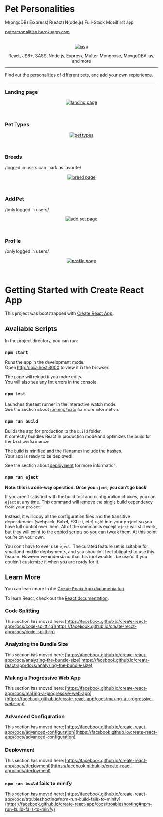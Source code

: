# Pet Personalities

M(ongoDB) E(xpress) R(eact) N(ode.js)
Full-Stack Mobilfirst app

  <a href="https://petpersonalities.herokuapp.com/">
petpersonalities.herokuapp.com
  </a>
<br/>
<!-- Minimum viable product-->
<br/>
<p align="center">

  <a href="https://petpersonalities.herokuapp.com/">
    <img src="./imgREADME/mvp.png" alt="mvp" >
  </a>
</p>

<p align="center">
  React, JS6+, SASS, Node.js, Express, Multer, Mongoose, MongoDBAtlas, and more
</p>

---

Find out the personalities of different pets, and add your own expierience.

---

### Landing page

<p align="center">
  <a href="https://petpersonalities.herokuapp.com/">
    <img src="./imgREADME/home.png" alt="landing page" >
  </a>
</p>
<br>

### Pet Types

<p align="center">
  <a href="https://petpersonalities.herokuapp.com/">
    <img src="./imgREADME/pets.png" alt="pet types" >
  </a>
</p>
<br>

### Breeds

/logged in users can mark as favorite/

<p align="center">
  <a href="https://petpersonalities.herokuapp.com/">
    <img src="./imgREADME/breed.png" alt="breed page" >
  </a>
</p>
<br>

### Add Pet

/only logged in users/

<p align="center">
  <a href="https://petpersonalities.herokuapp.com/">
    <img src="./imgREADME/addPet.png" alt="add pet page" >
  </a>
</p>
<br>

### Profile

/only logged in users/

<p align="center">
  <a href="https://petpersonalities.herokuapp.com/">
    <img src="./imgREADME/profile.png" alt="profile page" >
  </a>
</p>
<br>

# Getting Started with Create React App

This project was bootstrapped with [Create React App](https://github.com/facebook/create-react-app).

## Available Scripts

In the project directory, you can run:

### `npm start`

Runs the app in the development mode.\
Open [http://localhost:3000](http://localhost:3000) to view it in the browser.

The page will reload if you make edits.\
You will also see any lint errors in the console.

### `npm test`

Launches the test runner in the interactive watch mode.\
See the section about [running tests](https://facebook.github.io/create-react-app/docs/running-tests) for more information.

### `npm run build`

Builds the app for production to the `build` folder.\
It correctly bundles React in production mode and optimizes the build for the best performance.

The build is minified and the filenames include the hashes.\
Your app is ready to be deployed!

See the section about [deployment](https://facebook.github.io/create-react-app/docs/deployment) for more information.

### `npm run eject`

**Note: this is a one-way operation. Once you `eject`, you can’t go back!**

If you aren’t satisfied with the build tool and configuration choices, you can `eject` at any time. This command will remove the single build dependency from your project.

Instead, it will copy all the configuration files and the transitive dependencies (webpack, Babel, ESLint, etc) right into your project so you have full control over them. All of the commands except `eject` will still work, but they will point to the copied scripts so you can tweak them. At this point you’re on your own.

You don’t have to ever use `eject`. The curated feature set is suitable for small and middle deployments, and you shouldn’t feel obligated to use this feature. However we understand that this tool wouldn’t be useful if you couldn’t customize it when you are ready for it.

## Learn More

You can learn more in the [Create React App documentation](https://facebook.github.io/create-react-app/docs/getting-started).

To learn React, check out the [React documentation](https://reactjs.org/).

### Code Splitting

This section has moved here: [https://facebook.github.io/create-react-app/docs/code-splitting](https://facebook.github.io/create-react-app/docs/code-splitting)

### Analyzing the Bundle Size

This section has moved here: [https://facebook.github.io/create-react-app/docs/analyzing-the-bundle-size](https://facebook.github.io/create-react-app/docs/analyzing-the-bundle-size)

### Making a Progressive Web App

This section has moved here: [https://facebook.github.io/create-react-app/docs/making-a-progressive-web-app](https://facebook.github.io/create-react-app/docs/making-a-progressive-web-app)

### Advanced Configuration

This section has moved here: [https://facebook.github.io/create-react-app/docs/advanced-configuration](https://facebook.github.io/create-react-app/docs/advanced-configuration)

### Deployment

This section has moved here: [https://facebook.github.io/create-react-app/docs/deployment](https://facebook.github.io/create-react-app/docs/deployment)

### `npm run build` fails to minify

This section has moved here: [https://facebook.github.io/create-react-app/docs/troubleshooting#npm-run-build-fails-to-minify](https://facebook.github.io/create-react-app/docs/troubleshooting#npm-run-build-fails-to-minify)
